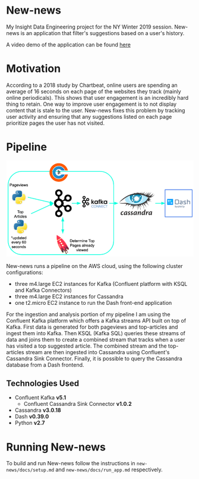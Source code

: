 # New-news
My Insight Data Engineering project for the NY Winter 2019 session. New-news is an application that filter's suggestions based on a user's history.

A video demo of the application can be found [here](https://www.youtube.com/watch?v=SdwCd5N5NLg&feature=youtu.be)

# Motivation
According to a 2018 study by Chartbeat, online users are spending an average of 16 seconds on each page of the websites they track (mainly online periodicals). This shows that user engagement is an incredibly hard thing to retain. One way to improve user engagement is to not display content that is stale to the user. New-news fixes this problem by tracking user activity and ensuring that any suggestions listed on each page prioritize pages the user has not visited.

# Pipeline
![alt text](docs/img/newnews-pipeline.png)

New-news runs a pipeline on the AWS cloud, using the following cluster configurations:

* three m4.large EC2 instances for Kafka (Confluent platform with KSQL and Kafka Connectors)
* three m4.large EC2 instances for Cassandra
* one t2.micro EC2 instance to run the Dash front-end application

For the ingestion and analysis portion of my pipeline I am using the Confluent Kafka platform which offers a Kafka streams API built on top of Kafka. First data is generated for both pageviews and top-articles and ingest them into Kafka. Then KSQL (Kafka SQL) queries these streams of data and joins them to create a combined stream that tracks when a user has visited a top suggested article. The combined stream and the top-articles stream are then ingested into Cassandra using Confluent's Cassandra Sink Connector. Finally, it is possible to query the Cassandra database from a Dash frontend.


## Technologies Used
* Confluent Kafka **v5.1**
  * Confluent Cassandra Sink Connector **v1.0.2**
* Cassandra **v3.0.18**
* Dash **v0.39.0**
* Python **v2.7**

# Running New-news
To build and run New-news follow the instructions in `new-news/docs/setup.md` and `new-news/docs/run_app.md` respectively.
